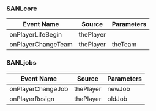 ### SANLcore
|Event Name|Source|Parameters|
|---|---|---|
|onPlayerLifeBegin|thePlayer|   |
|onPlayerChangeTeam|thePlayer|theTeam|


### SANLjobs
|Event Name|Source|Parameters|
|---|---|---|
|onPlayerChangeJob|thePlayer|newJob|
|onPlayerResign|thePlayer|oldJob|
